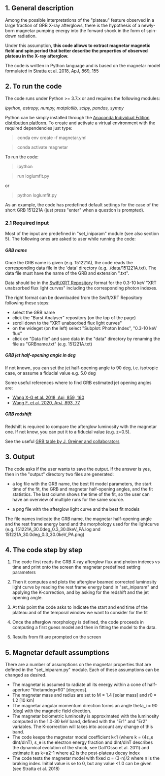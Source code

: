 ## 1. General description

Among the possible interpretations of the "plateau" feature observed in a large
fraction of GRB X-ray afterglows, there is the hypothesis of a newly-born magnetar
pumping energy into the forward shock in the form of spin-down radiation.

Under this assumption, **this code allows to extract magnetar magnetic field and spin period that better describe
the properties of observed plateau in the X-ray afterglow.**

The code is written in Python language and is based on the magnetar model formulated in [Stratta et al. 2018, ApJ, 869, 155](https://iopscience.iop.org/article/10.3847/1538-4357/aadd8f)



## 2. To run the code

The code runs under Python >= 3.7.x or and requires the following modules:

*ipython, astropy, numpy, matplotlib, scipy,  pandas, sympy*

Python can be simply installed through the [Anaconda Individual Edition distribution platform](https://www.anaconda.com/products/individual).
To create and activate a virtual environment with the required dependencies just type:

> conda env create -f magnetar.yml

> conda activate magnetar

To run the code:

> ipython

> run loglumfit.py

or

> python loglumfit.py

As an example, the code has predefined default settings for the case of the short GRB 151221A (just press "enter" when a question is prompted).


### 2.1 Required input

Most of the input are predefined in "set_iniparam" module (see also section 5). The following ones are asked to user while running the code:

##### GRB name
Once the GRB name is given (e.g. 151221A), the code reads the corresponding data file in the 'data' directory (e.g. ./data/151221A.txt).
The data file must have the name of the GRB and extension ".txt".

Data should be in the [Swift/XRT Repository](https://www.swift.ac.uk/xrt_curves/) format for the 0.3-10 keV "XRT unabsorbed flux light curves" including the corresponding photon indexes.

The right format can be downloaded from the Swift/XRT Repository following these steps:
* select the GRB name
* click the "Burst Analyser" repository (on the top of the page)
* scroll down to the "XRT unabsorbed flux light curves"
* on the wideget (on the left) select "Subplot: Photon Index", "0.3-10 keV flux"
* click on "Data file" and save data in the "data" directory by renaming the file as "GRBname.txt" (e.g. 151221A.txt) 


##### GRB jet half-opening angle in deg

If not known, you can set the jet half-opening angle to 90 deg, i.e. isotropic case, or assume a fiducial value e.g. 5.0 deg

Some useful references where to find GRB  estimated jet opening angles are:
- [Wang X-G et al. 2018, Apj, 859, 160](https://doi.org/10.3847%2F1538-4357%2Faabc13)
- [Wang F. et al. 2020, ApJ, 893, 77](https://iopscience.iop.org/article/10.3847/1538-4357/ab0a86/meta)

##### GRB redshift

Redshift is required to compare the afterglow luminosity with the magnetar one. If not know, you can put it to a fiducial value (e.g. z=0.5).

See the useful [GRB table by J. Greiner and collaborators](https://www.mpe.mpg.de/~jcg/grbgen.html)


## 3. Output

The code asks if the user wants to save the output. If the answer is yes, then
in the "output" directory two files are generated:

- a log file with the GRB name, the best fit model parameters, the start time of the fit, the GRB and magnetar half-opening angles, and the fit statistics.
The last column shows the time of the fit, so the user can have an overview of multiple runs for the same source.

- a png file with the afterglow light curve and the best fit models 

The file names indicate
the GRB name, the magnetar half-opening angle and the rest frame energy band and the morphology used for the lightcurve
(e.g. 151221A_30.0deg_0.3_30.0keV_PA.log and 151221A_30.0deg_0.3_30.0keV_PA.png)

## 4. The code step by step

1) The code first reads the GRB X-ray afterglow flux and photon indexes vs time and print onto the screen the magnetar predefined setting parameters

2) Then it computes and plots the afterglow beamed corrected luminosity light curve by reading
the rest frame energy band in "set_iniparam" and applying the K-correction,
and by asking for the redshift and the jet opening angle.

3) At this point the code asks to indicate the start and end time of the plateau and of the temporal window we want
to consider for the fit 

4) Once the afterglow morphology is defined, the code proceeds in computing a first guess model and then in fitting the model to the data.

5) Results from fit are prompted on the screen


## 5. Magnetar default assumptions

There are a number of assumptions on the magnetar properties that are defined in the "set_iniparam.py" module. Each of these assumptions can be changed as desired.

- The magnetar is assumed to radiate all its energy within a cone of half-aperture "thetamdeg=90" [degrees].
- The magnetar mass and radius are set to M = 1.4  [solar mass] and r0 = 1.2  [10 km]
- The magnetar angular momentum direction forms an angle theta_i = 90 [deg] with the magnetic field direction.
- The magnetar bolometric luminosity is approximated with the luminosity computed in the 1.0-30 keV band, defined with the "Er1" and "Er2" variables. The K-correction will takes into account any change of this band.
- The code keeps the magnetar model coefficient k<1 (where k = (4&epsilon;_e dlnt/dlnT), &epsilon;_e is the electron energy fraction and dlnt/dlnT describes the dynamical evolution of the shock, see Dall'Osso et al. 2011) and estimate it as k=a2-1 where a2 is the post-plateau decay index
- The code tests the magnetar model with fixed &alpha; = (3-n)/2 where n is the braking index. Initial value is se to 0, but any value <1.0 can be given (see Stratta et al. 2018)
